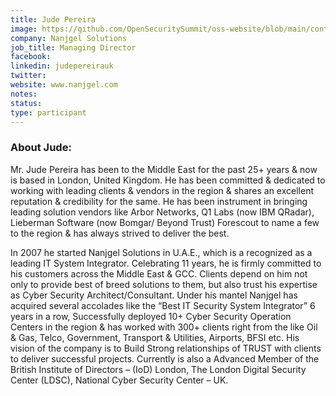 ```yaml
---
title: Jude Pereira
image: https://github.com/OpenSecuritySummit/oss-website/blob/main/content/participant/images/Jude%20Award%20-%20Jude%20Pereira.JPG?raw=true
company: Nanjgel Solutions
job_title: Managing Director
facebook:
linkedin: judepereirauk
twitter:
website: www.nanjgel.com
notes:
status: 
type: participant
---
```


### About Jude:
Mr. Jude Pereira has been to the Middle East for the past 25+ years & now is based in London, United Kingdom. He has been committed & dedicated to working with leading clients & vendors in the region & shares an excellent reputation & credibility for the same. He has been instrument in bringing leading solution vendors like Arbor Networks, Q1 Labs (now IBM QRadar), Lieberman Software (now Bomgar/ Beyond Trust) Forescout to name a few to the region & has always strived to deliver the best.

In 2007 he started Nanjgel Solutions in U.A.E., which is a recognized as a leading IT System Integrator. Celebrating 11 years, he is firmly committed to his customers across the Middle East & GCC. Clients depend on him not only to provide best of breed solutions to them, but also trust his expertise as Cyber Security Architect/Consultant. Under his mantel Nanjgel has acquired several accolades like the “Best IT Security System Integrator” 6 years in a row, Successfully deployed 10+ Cyber Security Operation Centers in the region & has worked with 300+ clients right from the like Oil & Gas, Telco, Government, Transport & Utilities, Airports, BFSI etc. His vision of the company is to Build Strong relationships of TRUST with clients to deliver successful projects. Currently is also a Advanced Member of the British Institute of Directors – (IoD) London, The London Digital Security Center (LDSC), National Cyber Security Center – UK.
